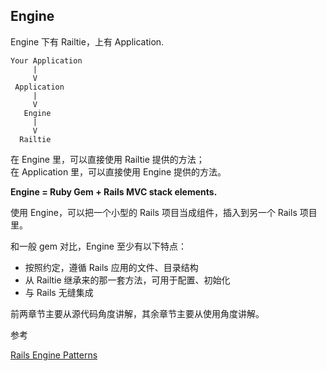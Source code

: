 ## Engine

Engine 下有 Railtie，上有 Application.

```
Your Application
     |
     V
 Application
     |
     V
   Engine
     |
     V
  Railtie
```

在 Engine 里，可以直接使用 Railtie 提供的方法；
<br>
在 Application 里，可以直接使用 Engine 提供的方法。

**Engine = Ruby Gem + Rails MVC stack elements.**

使用 Engine，可以把一个小型的 Rails 项目当成组件，插入到另一个 Rails 项目里。

和一般 gem 对比，Engine 至少有以下特点：

- 按照约定，遵循 Rails 应用的文件、目录结构
- 从 Railtie 继承来的那一套方法，可用于配置、初始化
- 与 Rails 无缝集成

前两章节主要从源代码角度讲解，其余章节主要从使用角度讲解。

参考

[Rails Engine Patterns](http://www.slideshare.net/AndyMaleh/rails-engine-patterns)
